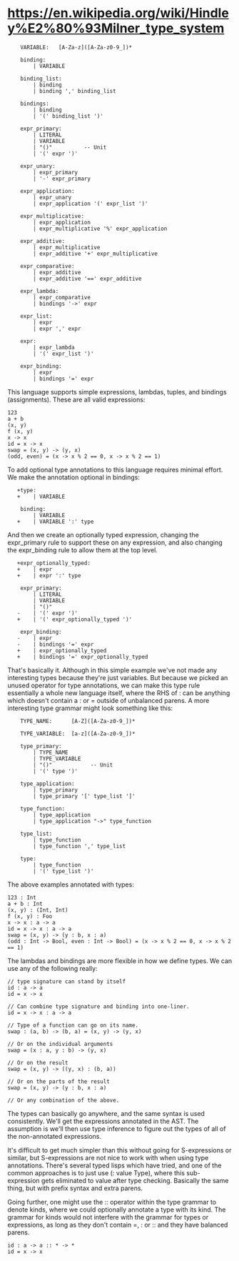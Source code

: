 # https://en.wikipedia.org/wiki/Hindley%E2%80%93Milner_type_system

```
    VARIABLE:   [A-Za-z]([A-Za-z0-9_])*

    binding:
        | VARIABLE

    binding_list:
        | binding
        | binding ',' binding_list

    bindings:
        | binding
        | '(' binding_list ')'

    expr_primary:
        | LITERAL
        | VARIABLE
        | "()"          -- Unit
        | '(' expr ')'

    expr_unary:
        | expr_primary
        | '-' expr_primary

    expr_application:
        | expr_unary
        | expr_application '(' expr_list ')'

    expr_multiplicative:
        | expr_application
        | expr_multiplicative '%' expr_application

    expr_additive:
        | expr_multiplicative
        | expr_additive '+' expr_multiplicative

    expr_comparative:
        | expr_additive
        | expr_additive '==' expr_additive

    expr_lambda:
        | expr_comparative
        | bindings '->' expr

    expr_list:
        | expr
        | expr ',' expr

    expr:
        | expr_lambda
        | '(' expr_list ')'

    expr_binding:
        | expr
        | bindings '=' expr
```

This language supports simple expressions, lambdas, tuples, and bindings (assignments). These are all valid expressions:

```
123
a + b
(x, y)
f (x, y)
x -> x
id = x -> x
swap = (x, y) -> (y, x)
(odd, even) = (x -> x % 2 == 0, x -> x % 2 == 1)
```

To add optional type annotations to this language requires minimal effort. We make the annotation optional in bindings:

```
   +type:
   +    | VARIABLE

    binding:
        | VARIABLE
   +    | VARIABLE ':' type
```

And then we create an optionally typed expression, changing the expr_primary rule to support these on any expression, and also changing the expr_binding rule to allow them at the top level.

```
   +expr_optionally_typed:
   +    | expr
   +    | expr ':' type

    expr_primary:
        | LITERAL
        | VARIABLE
        | "()"
   -    | '(' expr ')'
   +    | '(' expr_optionally_typed ')'

    expr_binding:
   -    | expr
   -    | bindings '=' expr
   +    | expr_optionally_typed
   +    | bindings '=' expr_optionally_typed
```

That's basically it. Although in this simple example we've not made any interesting types because they're just variables. But because we picked an unused operator for type annotations, we can make this type rule essentially a whole new language itself, where the RHS of : can be anything which doesn't contain a : or = outside of unbalanced parens. A more interesting type grammar might look something like this:

```
    TYPE_NAME:      [A-Z]([A-Za-z0-9_])*

    TYPE_VARIABLE:  [a-z]([A-Za-z0-9_])*

    type_primary:
        | TYPE_NAME
        | TYPE_VARIABLE
        | "()"            -- Unit
        | '(' type ')'

    type_application:
        | type_primary
        | type_primary '[' type_list ']'

    type_function:
        | type_application
        | type_application "->" type_function

    type_list:
        | type_function
        | type_function ',' type_list

    type:
        | type_function
        | '(' type_list ')'
```

The above examples annotated with types:

```
123 : Int 
a + b : Int
(x, y) : (Int, Int)
f (x, y) : Foo
x -> x : a -> a
id = x -> x : a -> a
swap = (x, y) -> (y : b, x : a)
(odd : Int -> Bool, even : Int -> Bool) = (x -> x % 2 == 0, x -> x % 2 == 1)
```

The lambdas and bindings are more flexible in how we define types. We can use any of the following really:

```
// type signature can stand by itself
id : a -> a   
id = x -> x

// Can combine type signature and binding into one-liner.
id = x -> x : a -> a

// Type of a function can go on its name.
swap : (a, b) -> (b, a) = (x, y) -> (y, x)

// Or on the individual arguments
swap = (x : a, y : b) -> (y, x)

// Or on the result
swap = (x, y) -> ((y, x) : (b, a))

// Or on the parts of the result
swap = (x, y) -> (y : b, x : a)

// Or any combination of the above.
```

The types can basically go anywhere, and the same syntax is used consistently. We'll get the expressions annotated in the AST. The assumption is we'll then use type inference to figure out the types of all of the non-annotated expressions.

It's difficult to get much simpler than this without going for S-expressions or similar, but S-expressions are not nice to work with when using type annotations. There's several typed lisps which have tried, and one of the common approaches is to just use (: value Type), where this sub-expression gets eliminated to value after type checking. Basically the same thing, but with prefix syntax and extra parens.

Going further, one might use the :: operator within the type grammar to denote kinds, where we could optionally annotate a type with its kind. The grammar for kinds would not interfere with the grammar for types or expressions, as long as they don't contain =, : or :: and they have balanced parens.

```
id : a -> a :: * -> *
id = x -> x
```
